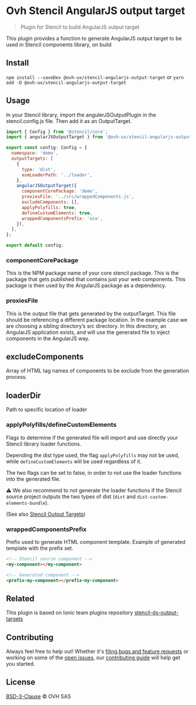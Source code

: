 # Ovh Stencil AngularJS output target

> Plugin for Stencil to build AngularJS output target

This plugin provides a function to generate AngularJS output target to be used in Stencil components library, on build

## Install

`npm install --saveDev @ovh-ux/stencil-angularjs-output-target`
or
`yarn add -D @ovh-ux/stencil-angularjs-output-target`

## Usage

In your Stencil library, import the angulerJSOutputPlugin in the stencil.config.js file.
Then add it as an OutputTarget.

```js
import { Config } from '@stencil/core';
import { angularJSOutputTarget } from '@ovh-ux/stencil-angularjs-output-target';

export const config: Config = {
  namespace: 'demo',
  outputTargets: [
    {
      type: 'dist',
      esmLoaderPath: '../loader',
    },
    angularJSOutputTarget({
      componentCorePackage: 'demo',
      proxiesFile: '../src/wrappedComponents.js',
      excludeComponents: [],
      applyPolyfills: true,
      defineCustomElements: true,
      wrappedComponentsPrefix: 'osa',
    }),
  ],
};

export default config;
```

### componentCorePackage

This is the NPM package name of your core stencil package. This is the package that gets published that contains just your web components. This package is then used by the AngularJS package as a dependency.

### proxiesFile

This is the output file that gets generated by the outputTarget. This file should be referencing a different package location. In the example case we are choosing a sibling directory’s src directory. In this directory, an AngularJS application exists, and will use the generated file to inject components in the AngularJS way.

## excludeComponents

Array of HTML tag names of components to be exclude from the generation process.

## loaderDir

Path to specific location of loader

### applyPolyfills/defineCustomElements

Flags to determine if the generated file will import and use directly your Stencil library loader functions.

Depending the dist type used, the flag `applyPolyfills` may not be used, while `defineCustomElements` will be used regardless of it.

The two flags can be set to false, in order to not use the loader functions into the generated file.

:warning: We also recommend to not generate the loader functions if the Stencil source project outputs the two types of dist (`dist` and `dist-custom-elements-bundle`).

(See also [Stencil Output Targets](https://stenciljs.com/docs/output-targets))

### wrappedComponentsPrefix

Prefix used to generate HTML component template.
Example of generated template with the prefix set.

```html
<!-- Stencil source component -->
<my-component></my-component>

<!-- Generated component -->
<prefix-my-component></prefix-my-component>
```

## Related

This plugin is based on Ionic team plugins repository [stencil-ds-output-targets](https://github.com/ionic-team/stencil-ds-output-targets)

## Contributing

Always feel free to help out! Whether it's [filing bugs and feature requests](https://github.com/ovh/manager/issues/new) or working on some of the [open issues](https://github.com/ovh/manager/issues), our [contributing guide](https://github.com/ovh/manager/blob/master/CONTRIBUTING.md) will help get you started.

## License

[BSD-3-Clause](LICENSE) © OVH SAS

